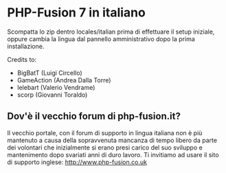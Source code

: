 # PHP-Fusion 7 in italiano

Scompatta lo zip dentro locales/italian prima di effettuare il setup iniziale, oppure cambia la lingua dal pannello amministrativo dopo la prima installazione.

Credits to:
* BigBatT     (Luigi Circello)
* GameAction  (Andrea Dalla Torre)
* lelebart    (Valerio Vendrame)
* scorp       (Giovanni Toraldo)

## Dov'è il vecchio forum di php-fusion.it?

Il vecchio portale, con il forum di supporto in lingua italiana non è più mantenuto a causa della sopravvenuta mancanza di tempo libero da parte dei volontari che inizialmente si erano presi carico del suo sviluppo e mantenimento dopo svariati anni di duro lavoro.
Ti invitiamo ad usare il sito di supporto inglese: http://www.php-fusion.co.uk
